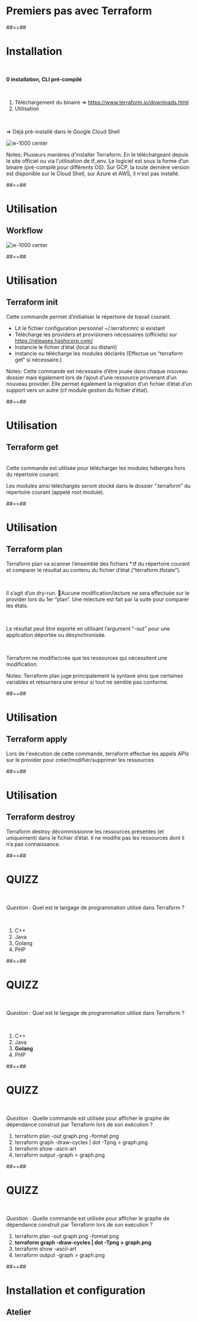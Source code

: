 <!-- .slide: class="transition"-->

# Premiers pas avec Terraform

##==##
<!-- .slide:  -->
# Installation

<br/>

**0 installation, CLI pré-compilé**

<br/>

1. Téléchargement du binaire => https://www.terraform.io/downloads.html
3. Utilisation

<br/>

⇒ Déjà pré-installé dans le Google Cloud Shell


![w-1000 center](./assets/images/g418fd663c2_0_272.png)

Notes:
Plusieurs manières d'installer Terraform.
En le téléchargeant depuis le site officiel ou via l'utilisation de tf_env.
Le logiciel est sous la forme d’un binaire (pré-compilé pour différents OS).
Sur GCP, la toute dernière version est disponible sur le Cloud Shell, sur Azure et AWS, il n'est pas installé.

##==##

# Utilisation

## Workflow

![w-1000 center](./assets/images/workflow.png)

##==##
<!-- .slide:-->

# Utilisation

## Terraform init

Cette commande permet d’initialiser le répertoire de travail courant.

* Lit le fichier configuration personnel ~/.terraformrc si existant 
* Télécharge les providers et provisioners nécessaires (officiels) sur https://releases.hashicorp.com/
* Instancie le fichier d’état (local ou distant)
* instancie ou télécharge les modules déclarés (Effectue un “terraform get“ si nécessaire.)

Notes:
Cette commande est nécessaire d’être jouée dans chaque nouveau dossier mais également lors de l’ajout d’une ressource provenant d’un nouveau provider.
Elle permet également la migration d’un fichier d’état d’un support vers un autre (cf module gestion du fichier d’état).

##==##
<!-- .slide:-->

# Utilisation

## Terraform get

<br/>
Cette commande est utilisée pour télécharger les modules hébergés hors du répertoire courant.

<br/>

Les modules ainsi téléchargés seront stocké dans le dossier “.terraform” du répertoire courant (appelé root module).

##==##
<!-- .slide:-->

# Utilisation

## Terraform plan

Terraform plan va scanner l’ensemble des fichiers *.tf du répertoire courant et comparer le résultat au contenu du fichier d’état (“terraform.tfstate”).

<br/>

Il s’agit d’un dry-run. Aucune modification/lecture ne sera effectuée sur le provider lors du 1er “plan”. Une relecture est fait par la suite pour comparer les états.

<br/>

Le résultat peut être exporté en utilisant l’argument “-out” pour une application déportée ou désynchronisée.

<br/>

Terraform ne modifie/crée que les ressources qui nécessitent une modification.

Notes:
Terraform plan juge principalement la syntaxe ainsi que certaines variables et retournera une erreur si tout ne semble pas conforme.

##==##
<!-- .slide:-->

# Utilisation

## Terraform apply

Lors de l'exécution de cette commande, terraform effectue les appels APIs sur le provider pour créer/modifier/supprimer les ressources

##==##
<!-- .slide:-->

# Utilisation

## Terraform destroy

Terraform destroy décommissionne les ressources présentes (et uniquement) dans le fichier d’état. Il ne modifie pas les ressources dont il n’a pas connaissance.

##==##
<!-- .slide:-->

# QUIZZ

<br/>

*Question* : Quel est le langage de programmation utilisé dans Terraform ?

<br/>

1. C++
2. Java
3. Golang
4. PHP

##==##
<!-- .slide:-->

# QUIZZ

<br/>

*Question* : Quel est le langage de programmation utilisé dans Terraform ?

<br/>

1. C++
2. Java
3. **Golang**
4. PHP


##==##
<!-- .slide:-->

# QUIZZ

<br/>

*Question* : Quelle commande est utilisée pour afficher le graphe de dépendance construit par Terraform lors de son exécution ?
1. terraform plan -out graph.png -format png
2. terraform graph -draw-cycles | dot -Tpng > graph.png
3. terraform show -ascii-art
4. terraform output -graph > graph.png

##==##
<!-- .slide:-->

# QUIZZ

<br/>

*Question* : Quelle commande est utilisée pour afficher le graphe de dépendance construit par Terraform lors de son exécution ?

1. terraform plan -out graph.png -format png
2. **terraform graph -draw-cycles | dot -Tpng > graph.png**
3. terraform show -ascii-art
4. terraform output -graph > graph.png

##==##
<!-- .slide: class="exercice" -->

# Installation et configuration
 
## Atelier

